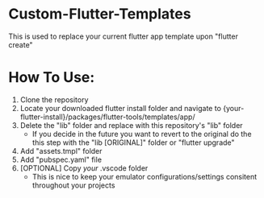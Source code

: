 # Custom-Flutter-Templates
This is used to replace your current flutter app template upon "flutter create"

# How To Use:

  1. Clone the repository
  2. Locate your downloaded flutter install folder and navigate to {your-flutter-install}/packages/flutter-tools/templates/app/
  3. Delete the "lib" folder and replace with this repository's "lib" folder
      - If you decide in the future you want to revert to the original do the this step with the "lib [ORIGINAL]" folder or "flutter upgrade"
  4. Add "assets.tmpl" folder
  5. Add "pubspec.yaml" file
  6. [OPTIONAL] Copy *your* .vscode folder
      - This is nice to keep your emulator configurations/settings consitent throughout your projects
